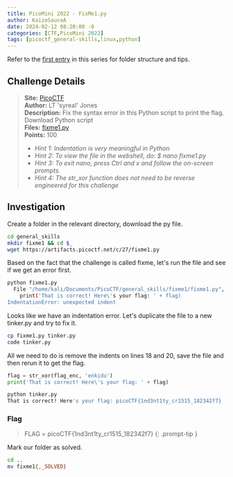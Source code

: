 ```yaml
---
title: PicoMini 2022 - FixMe1.py
author: KaizoSauceA
date: 2024-02-12 08:20:00 -0
categories: [CTF,PicoMini 2022]
tags: [picoctf_general-skills,linux,python]
---
```


Refer to the [first entry](../picoctf2021-obedient_cat) in this series for folder structure and tips.

## Challenge Details

> **Site:** [PicoCTF](https://play.picoctf.org/)  
> **Author:** LT 'syreal' Jones  
> **Description:** Fix the syntax error in this Python script to print the flag. Download Python script   
> **Files:** [fixme1.py](https://artifacts.picoctf.net/c/27/fixme1.py)  
> **Points:** 100  
> * *Hint 1: Indentation is very meaningful in Python*  
> * *Hint 2: To view the file in the webshell, do: $ nano fixme1.py*  
> * *Hint 3: To exit nano, press Ctrl and x and follow the on-screen prompts.*  
> * *Hint 4: The str_xor function does not need to be reverse engineered for this challenge*  

## Investigation

Create a folder in the relevant directory, download the py file.

```bash
cd general_skills
mkdir fixme1 && cd $_
wget https://artifacts.picoctf.net/c/27/fixme1.py
```

Based on the fact that the challenge is called fixme, let's run the file and see if we get an error first.

```bash
python fixme1.py
  File "/home/kali/Documents/PicoCTF/general_skills/fixme1/fixme1.py", line 20
    print('That is correct! Here\'s your flag: ' + flag)
IndentationError: unexpected indent
```

Looks like we have an indentation error. Let's duplicate the file to a new tinker.py and try to fix it.

```bash
cp fixme1.py tinker.py 
code tinker.py
```

All we need to do is remove the indents on lines 18 and 20, save the file and then rerun it to get the flag.

```python
flag = str_xor(flag_enc, 'enkidu')
print('That is correct! Here\'s your flag: ' + flag)
```

```bash
python tinker.py      
That is correct! Here's your flag: picoCTF{1nd3nt1ty_cr1515_182342f7}
```

### Flag

> FLAG = picoCTF{1nd3nt1ty_cr1515_182342f7}
{: .prompt-tip }

Mark our folder as solved.

```bash
cd ..
mv fixme1{,_SOLVED}
```